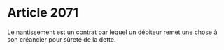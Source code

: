 # Article 2071

Le nantissement est un contrat par lequel un débiteur remet une chose à son créancier pour sûreté de la dette.
